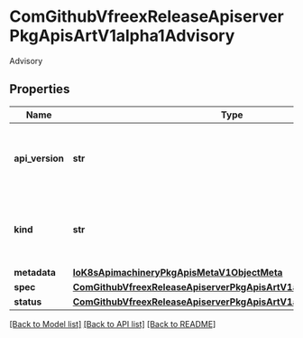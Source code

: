 # ComGithubVfreexReleaseApiserverPkgApisArtV1alpha1Advisory

Advisory
## Properties
Name | Type | Description | Notes
------------ | ------------- | ------------- | -------------
**api_version** | **str** | APIVersion defines the versioned schema of this representation of an object. Servers should convert recognized schemas to the latest internal value, and may reject unrecognized values. More info: https://git.k8s.io/community/contributors/devel/sig-architecture/api-conventions.md#resources | [optional] 
**kind** | **str** | Kind is a string value representing the REST resource this object represents. Servers may infer this from the endpoint the client submits requests to. Cannot be updated. In CamelCase. More info: https://git.k8s.io/community/contributors/devel/sig-architecture/api-conventions.md#types-kinds | [optional] 
**metadata** | [**IoK8sApimachineryPkgApisMetaV1ObjectMeta**](IoK8sApimachineryPkgApisMetaV1ObjectMeta.md) |  | [optional] 
**spec** | [**ComGithubVfreexReleaseApiserverPkgApisArtV1alpha1AdvisorySpec**](ComGithubVfreexReleaseApiserverPkgApisArtV1alpha1AdvisorySpec.md) |  | [optional] 
**status** | [**ComGithubVfreexReleaseApiserverPkgApisArtV1alpha1AdvisoryStatus**](ComGithubVfreexReleaseApiserverPkgApisArtV1alpha1AdvisoryStatus.md) |  | [optional] 

[[Back to Model list]](../README.md#documentation-for-models) [[Back to API list]](../README.md#documentation-for-api-endpoints) [[Back to README]](../README.md)


